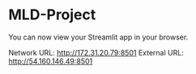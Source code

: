 # MLD-Project
  You can now view your Streamlit app in your browser.

  Network URL: http://172.31.20.79:8501
  External URL: http://54.160.146.49:8501


